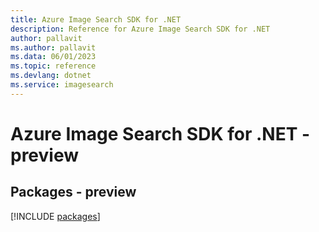 ```yaml
---
title: Azure Image Search SDK for .NET
description: Reference for Azure Image Search SDK for .NET
author: pallavit
ms.author: pallavit
ms.data: 06/01/2023
ms.topic: reference
ms.devlang: dotnet
ms.service: imagesearch
---
```

# Azure Image Search SDK for .NET - preview
## Packages - preview
[!INCLUDE [packages](image-search-index.md)]